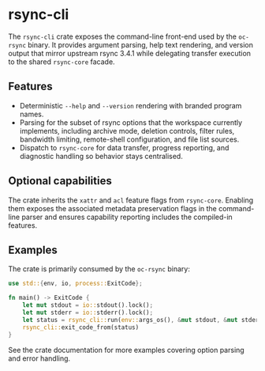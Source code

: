 # rsync-cli

The `rsync-cli` crate exposes the command-line front-end used by the
`oc-rsync` binary. It provides argument parsing, help text rendering, and
version output that mirror upstream rsync 3.4.1 while delegating transfer
execution to the shared `rsync-core` facade.

## Features

- Deterministic `--help` and `--version` rendering with branded program
  names.
- Parsing for the subset of rsync options that the workspace currently
  implements, including archive mode, deletion controls, filter rules,
  bandwidth limiting, remote-shell configuration, and file list sources.
- Dispatch to `rsync-core` for data transfer, progress reporting, and
  diagnostic handling so behavior stays centralised.

## Optional capabilities

The crate inherits the `xattr` and `acl` feature flags from `rsync-core`.
Enabling them exposes the associated metadata preservation flags in the
command-line parser and ensures capability reporting includes the
compiled-in features.

## Examples

The crate is primarily consumed by the `oc-rsync` binary:

```rust
use std::{env, io, process::ExitCode};

fn main() -> ExitCode {
    let mut stdout = io::stdout().lock();
    let mut stderr = io::stderr().lock();
    let status = rsync_cli::run(env::args_os(), &mut stdout, &mut stderr);
    rsync_cli::exit_code_from(status)
}
```

See the crate documentation for more examples covering option parsing and
error handling.
